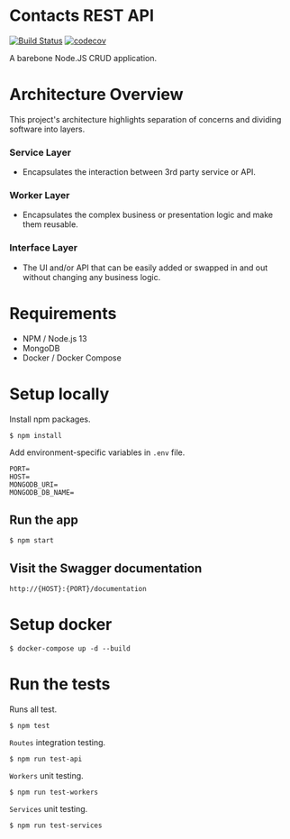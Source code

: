 # Contacts REST API
[![Build Status](https://travis-ci.com/justinetabin/contacts-service.svg?branch=master)](https://travis-ci.com/justinetabin/contacts-service)
[![codecov](https://codecov.io/gh/justinetabin/contacts-service/branch/master/graph/badge.svg)](https://codecov.io/gh/justinetabin/contacts-service)

A barebone Node.JS CRUD application.

# Architecture Overview
This project's architecture highlights separation of concerns and dividing software into layers.

### Service Layer
- Encapsulates the interaction between 3rd party service or API. 

### Worker Layer
- Encapsulates the complex business or presentation logic and make them reusable.

### Interface Layer
- The UI and/or API that can be easily added or swapped in and out without changing any business logic.

# Requirements
- NPM / Node.js 13
- MongoDB
- Docker / Docker Compose

# Setup locally
Install npm packages.
```
$ npm install
```
Add environment-specific variables in `.env` file.
```
PORT=
HOST=
MONGODB_URI=
MONGODB_DB_NAME=
```

## Run the app
```
$ npm start
```

## Visit the Swagger documentation
```
http://{HOST}:{PORT}/documentation
```

# Setup docker
```
$ docker-compose up -d --build
```

# Run the tests
Runs all test.
```
$ npm test
```
`Routes` integration testing.
```
$ npm run test-api
```
`Workers` unit testing.
``` 
$ npm run test-workers
```
`Services` unit testing.
```
$ npm run test-services
```
